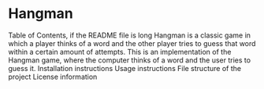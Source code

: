 # Hangman
Table of Contents, if the README file is long
Hangman is a classic game in which a player thinks of a word and the other player tries to guess that word within a certain amount of attempts.
This is an implementation of the Hangman game, where the computer thinks of a word and the user tries to guess it. 
Installation instructions
Usage instructions
File structure of the project
License information
